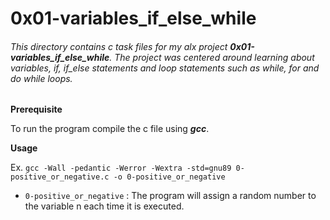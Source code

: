 # 0x01-variables_if_else_while

###### This directory contains c task files for my alx project **0x01-variables_if_else_while**. The project was centered around learning about variables, if, if_else statements and loop statements such as while, for and do while loops.

**Prerequisite**

To run the program compile the c file using ***gcc***.

**Usage**

Ex. `gcc -Wall -pedantic -Werror -Wextra -std=gnu89 0-positive_or_negative.c -o 0-positive_or_negative`

- `0-positive_or_negative` : The program will assign a random number to the variable n each time it is executed.
